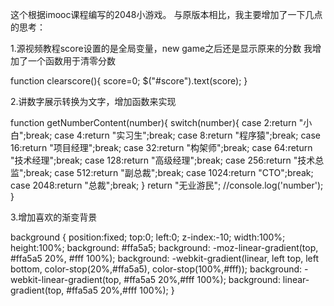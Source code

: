 这个根据imooc课程编写的2048小游戏。
与原版本相比，我主要增加了一下几点的思考：

1.源视频教程score设置的是全局变量，new game之后还是显示原来的分数
  我增加了一个函数用于清零分数
  
  function clearscore(){
	score=0;
	$("#score").text(score);
}

2.讲数字展示转换为文字，增加函数来实现

function getNumberContent(number){
	switch(number){
		case 2:return "小白";break;
		case 4:return "实习生";break;
		case 8:return  "程序猿";break;
		case 16:return "项目经理";break;
		case 32:return "构架师";break;
		case 64:return "技术经理";break;
		case 128:return "高级经理";break;
		case 256:return "技术总监";break;
		case 512:return "副总裁";break;
		case 1024:return "CTO";break;
		case 2048:return "总裁";break;
	}
	return "无业游民";
	//console.log('number');
}

3.增加喜欢的渐变背景

background {
    position:fixed;
    top:0;
    left:0;
    z-index:-10;
    width:100%;
    height:100%;
    background: #ffa5a5;
    background: -moz-linear-gradient(top, #ffa5a5 20%, #fff 100%);
    background: -webkit-gradient(linear, left top, left bottom, color-stop(20%,#ffa5a5), color-stop(100%,#fff));
    background: -webkit-linear-gradient(top, #ffa5a5 20%,#fff 100%);
    background: linear-gradient(top, #ffa5a5 20%,#fff 100%);
}
